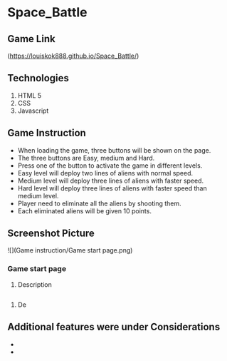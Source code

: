 # Space_Battle

## Game Link
(https://louiskok888.github.io/Space_Battle/)

## Technologies
1. HTML 5
1. CSS
1. Javascript

## Game Instruction
- When loading the game, three buttons will be shown on the page.
- The three buttons are Easy, medium and Hard.
- Press one of the button to activate the game in different levels.
- Easy level will deploy two lines of aliens with normal speed.
- Medium level will deploy three lines of aliens with faster speed.
- Hard level will deploy three lines of aliens with faster speed than medium level.
- Player need to eliminate all the aliens by shooting them.
- Each eliminated aliens will be given 10 points.

## Screenshot Picture

![](Game instruction/Game start page.png)
### Game start page
1. Description

![]()
1. De

## Additional features were under Considerations
-
-
